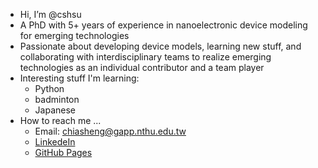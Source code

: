 - Hi, I’m @cshsu
- A PhD with 5+ years of experience in nanoelectronic device modeling for emerging technologies
- Passionate about developing device models, learning new stuff, and collaborating with interdisciplinary teams to realize emerging technologies as an individual contributor and a team player
- Interesting stuff I'm learning:
  - Python
  - badminton
  - Japanese
- How to reach me ...  
  - Email: chiasheng@gapp.nthu.edu.tw 
  - [LinkedeIn](https://www.linkedin.com/in/chiasheng/)  
  - [GitHub Pages](https://cshsu.github.io/)  

<!---
cshsu/cshsu is a ✨ special ✨ repository because its `README.md` (this file) appears on your GitHub profile.
You can click the Preview link to take a look at your changes.
--->
